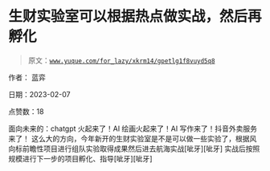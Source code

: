 # 生财实验室可以根据热点做实战，然后再孵化

> 原文：[`www.yuque.com/for_lazy/xkrm14/gpetlg1f8vuyd5q8`](https://www.yuque.com/for_lazy/xkrm14/gpetlg1f8vuyd5q8)

作者： 蓝弈

日期：2023-02-07

点赞数：18

面向未来的：chatgpt 火起来了！AI 绘画火起来了！AI 写作来了！抖音外卖服务来了！ 这么大的方向，今年新开的生财实验室是不是可以做一些实验了，根据风向标前瞻性项目进行组队实验取得成果然后进去航海实战[呲牙][呲牙] 实战后按照规模进行下一步的项目孵化、指导[呲牙][呲牙]



